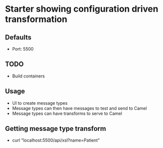 # Starter showing configuration driven transformation

## Defaults
* Port: 5500

## TODO
* Build containers

## Usage
* UI to create message types
* Message types can then have messages to test and send to Camel
* Message types can have transforms to serve to Camel 

## Getting message type transform
* curl "localhost:5500/api/xsl?name=Patient"



